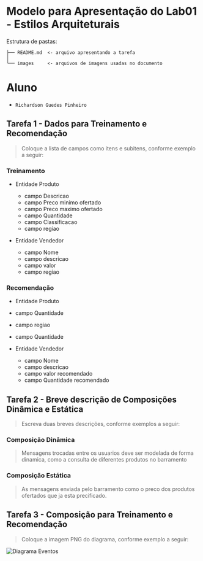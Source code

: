# Modelo para Apresentação do Lab01 - Estilos Arquiteturais

Estrutura de pastas:

~~~
├── README.md  <- arquivo apresentando a tarefa
│
└── images     <- arquivos de imagens usadas no documento
~~~

# Aluno
* `Richardson Guedes Pinheiro`

## Tarefa 1 - Dados para Treinamento e Recomendação

> Coloque a lista de campos como itens e subitens, conforme exemplo a seguir:
>
### Treinamento
* Entidade Produto
  * campo Descricao
  * campo Preco minimo ofertado
  * campo Preco maximo ofertado
  * campo Quantidade
  * campo Classificacao
  * campo regiao
    
* Entidade Vendedor
  * campo Nome
  * campo descricao
  * campo valor 
  * campo regiao
  

### Recomendação
  * Entidade Produto
  * campo Quantidade
  * campo regiao
  * campo Quantidade

* Entidade Vendedor
  * campo Nome
  * campo descricao
  * campo valor recomendado
  * campo Quantidade recomendado

## Tarefa 2 - Breve descrição de Composições Dinâmica e Estática

> Escreva duas breves descrições, conforme exemplos a seguir:
>
### Composição Dinâmica
> Mensagens trocadas entre os usuarios deve ser modelada de forma dinamica, como a consulta de diferentes produtos no barramento
### Composição Estática
> As mensagens enviada pelo barramento como o preco dos produtos ofertados que ja esta precificado.

## Tarefa 3 - Composição para Treinamento e Recomendação

> Coloque a imagem PNG do diagrama, conforme exemplo a seguir:
>
![Diagrama Eventos](exercicio-comp.png)
